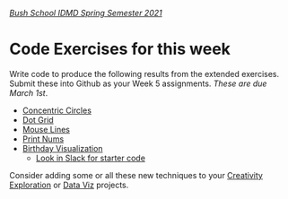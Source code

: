 [_Bush School IDMD Spring Semester 2021_](https://chandrunarayan.github.io/idmd/)

# Code Exercises for this week
Write code to produce the following results from the extended exercises. Submit these into Github as your Week 5 assignments. _These are due March 1st_.

* [Concentric Circles](concentricCircles)
* [Dot Grid](dotGrid)
* [Mouse Lines](hash_effect)
* [Print Nums](printNums)
* [Birthday Visualization](birthdayVisualization)
   * [Look in Slack for starter code](https://cpjava2020.slack.com/archives/G01LL5FGCV7)


Consider adding some or all these new techniques to your [Creativity Exploration](https://chandrunarayan.github.io/idmd/lessons/week4/homework/creativity-exploration.html) or [Data Viz](https://chandrunarayan.github.io/idmd/lessons/week5/homework/data-visualization.html) projects. 
